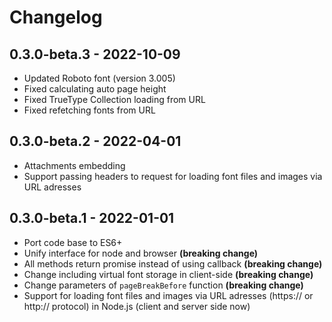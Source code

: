 # Changelog

## 0.3.0-beta.3 - 2022-10-09

- Updated Roboto font (version 3.005)
- Fixed calculating auto page height
- Fixed TrueType Collection loading from URL
- Fixed refetching fonts from URL

## 0.3.0-beta.2 - 2022-04-01

- Attachments embedding
- Support passing headers to request for loading font files and images via URL adresses

## 0.3.0-beta.1 - 2022-01-01

- Port code base to ES6+
- Unify interface for node and browser **(breaking change)**
- All methods return promise instead of using callback **(breaking change)**
- Change including virtual font storage in client-side **(breaking change)**
- Change parameters of `pageBreakBefore` function **(breaking change)**
- Support for loading font files and images via URL adresses (https:// or http:// protocol) in Node.js (client and server side now)
